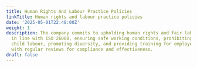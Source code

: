 ```yaml
---
title: Human Rights And Labour Practice Policies
linkTitle: Human rights and labour practice policies
date: '2025-05-01T22:48:00Z'
weight: 1
description: The company commits to upholding human rights and fair labour practices
  in line with ISO 26000, ensuring safe working conditions, prohibiting forced and
  child labour, promoting diversity, and providing training for employee development,
  with regular reviews for compliance and effectiveness.
draft: false
---
```


<!-- Unsupported block type: unsupported -->